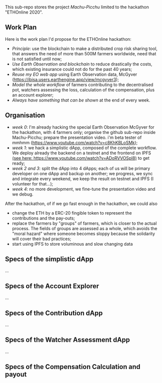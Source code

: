This sub-repo stores the project _Machu-Picchu_ limited to the hackathon "ETHOnline 2020".
## Work Plan
Here is the work plan I'd propose for the ETHOnline hackathon:
* _Principle_: use the blockchain to make a distributed crop risk sharing tool, that answers the need of more than 500M farmers worldwide, need that is not satisfied until now;
* _Use Earth Observation and blockchain_ to reduce drastically the costs, which existing insurance could not do for the past 40 years;
* _Reuse my EO web app_ using Earth Observation data, McGyver (https://ibisa.users.earthengine.app/view/mcgyver3);
* _Model the whole workflow_ of farmers contributing to the decentralised pot, watchers assessing the loss, calculation of the compensation, plus an account explorer;
* _Always have something that can be shown_ at the end of every week.

## Organisation
* _week 0_: I'm already hacking the special Earth Observation McGyver for the hackathon, with 4 farmers only; organise the github sub-repo inside Machu-Picchu; prepare the presentation video. i'm beta tester of mmhmm (https://www.youtube.com/watch?v=c8KhKBLoSMk);
* _week 1_: we hack a simplistic dApp, composed of the complete workflow. We deploy already the backend on a testnet and the frontend on IPFS [(see here: https://www.youtube.com/watch?v=ADoRVVOSpI8)](https://www.youtube.com/watch?v=ADoRVVOSpI8) to get ready;
* _week 2 and 3_: split the dApp into 4 dApps; each of us will be primary developer on one dApp and backup on another; we progress, we sync and integrate every weekend, we keep the result on testnet and IPFS (I volunteer for that...);
* _week 4_: no more development, we fine-tune the presentation video and we debug.

After the hackathon, of if we go fast enough in the hackathon, we could also
* change the ETH by a ERC-20 fingible token to represent the contributions and the pay-outs;
* replace the farmers by "groups" of farmers, which is closer to the actual process. The fields of groups are assessed as a whole, which avoids the "moral hazard" where someone becomes sloppy because the solidarity will cover their bad practices;
* start using IPFS to store voluminous and slow changing data

## Specs of the simplistic dApp
...

## Specs of the Account Explorer
...

## Specs of the Contribution dApp
...

## Specs of the Watcher Assessment dApp
...

## Specs of the Compensation Calculation and payout

